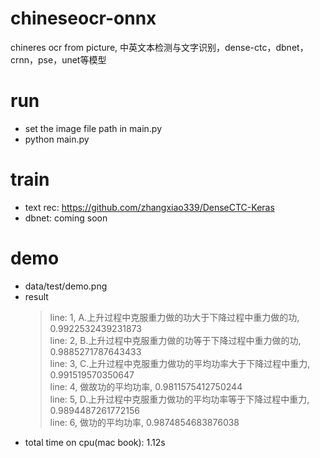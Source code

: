 # chineseocr-onnx
chineres ocr from picture, 中英文本检测与文字识别，dense-ctc，dbnet，crnn，pse，unet等模型

# run
* set the image file path in main.py
* python main.py

# train
* text rec: https://github.com/zhangxiao339/DenseCTC-Keras
* dbnet: coming soon

# demo
* data/test/demo.png
* result
    > line: 1, A.上升过程中克服重力做的功大于下降过程中重力做的功, 0.9922532439231873<br>
    line: 2, B.上升过程中克服重力做的功等于下降过程中重力做的功, 0.9885271787643433<br>
    line: 3, C.上升过程中克服重力做功的平均功率大于下降过程中重力, 0.991519570350647<br>
    line: 4, 做故功的平均功率, 0.9811575412750244<br>
    line: 5, D.上升过程中克服重力做功的平均功率等于下降过程中重力, 0.9894487261772156<br>
    line: 6, 做功的平均功率, 0.9874854683876038<br>
* total time on cpu(mac book): 1.12s
